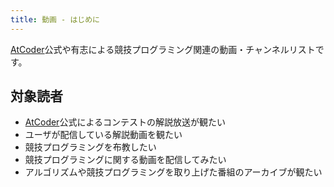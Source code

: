 ```yaml
---
title: 動画 - はじめに
---
```


[AtCoder](https://atcoder.jp/)公式や有志による競技プログラミング関連の動画・チャンネルリストです。

## 対象読者

- [AtCoder](https://atcoder.jp/)公式によるコンテストの解説放送が観たい
- ユーザが配信している解説動画を観たい
- 競技プログラミングを布教したい
- 競技プログラミングに関する動画を配信してみたい
- アルゴリズムや競技プログラミングを取り上げた番組のアーカイブが観たい
